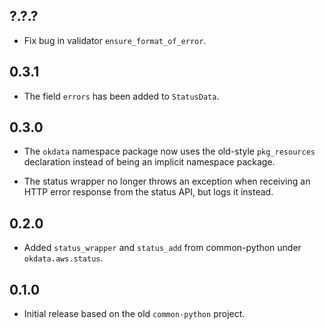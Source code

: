 ## ?.?.?

* Fix bug in validator `ensure_format_of_error`.

## 0.3.1

* The field `errors` has been added to `StatusData`.

## 0.3.0

* The `okdata` namespace package now uses the old-style `pkg_resources`
  declaration instead of being an implicit namespace package.

* The status wrapper no longer throws an exception when receiving an HTTP error
  response from the status API, but logs it instead.

## 0.2.0

* Added `status_wrapper` and `status_add` from common-python under
  `okdata.aws.status`.

## 0.1.0

* Initial release based on the old `common-python` project.
